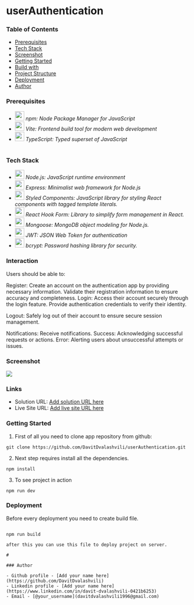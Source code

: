 # userAuthentication

### Table of Contents

- [Prerequisites](#Prerequisites)
- [Tech Stack](#Tech-Stack)
- [Screenshot](#Screenshot)
- [Getting Started](#Getting-Started)
- [Build with](#Build-With)
- [Project Structure](#Project-Structure)
- [Deployment](#Deployment)
- [Author](#Author)

### Prerequisites

- <img src="readme/npm.png" width="25" style="top: 8px" /> _npm: Node Package Manager for JavaScript_
- <img src="readme/vite.jpg" width="25" style="top: 8px" /> _Vite: Frontend build tool for modern web development_
- <img src="readme/typescript.png" width="25" style="top: 8px" /> _TypeScript: Typed superset of JavaScript_

#

### Tech Stack

- <img src="readme/nodejs.png" width="25" style="top: 8px" /> _Node.js: JavaScript runtime environment_
- <img src="readme/expressjs.png" width="25" style="top: 8px" /> _Express: Minimalist web framework for Node.js_
- <img src="readme/styled-components.png" width="25" style="top: 8px" /> _Styled Components: JavaScript library for styling React components with tagged template literals._
- <img src="readme/react-hook-form.png" width="25" style="top: 8px" /> _React Hook Form: Library to simplify form management in React._
- <img src="readme/mongoose.png" width="25" style="top: 8px" /> _Mongoose: MongoDB object modeling for Node.js._
- <img src="readme/jwt.png" width="25" style="top: 8px" /> _JWT: JSON Web Token for authentication_
- <img src="readme/bcrypt.png" width="25" style="top: 8px" /> _bcrypt: Password hashing library for security._

### Interaction

Users should be able to:

Register:
Create an account on the authentication app by providing necessary information.
Validate their registration information to ensure accuracy and completeness.
Login:
Access their account securely through the login feature.
Provide authentication credentials to verify their identity.

Logout:
Safely log out of their account to ensure secure session management.

Notifications:
Receive notifications.
Success: Acknowledging successful requests or actions.
Error: Alerting users about unsuccessful attempts or issues.

### Screenshot

![](./public/preview.png)

### Links

- Solution URL: [Add solution URL here](https://github.com/DavitDvalashvili/userAuthentication)
- Live Site URL: [Add live site URL here](https://user-authentication-front.vercel.app)

### Getting Started

1. First of all you need to clone app repository from github:

```
git clone https://github.com/DavitDvalashvili/userAuthentication.git
```

2. Next step requires install all the dependencies.

```
npm install
```

3. To see project in action

```
npm run dev
```

### Deployment

Before every deployment you need to create build file.

```

npm run build

after this you can use this file to deploy project on server.

#

### Author

- Github profile - [Add your name here](https://github.com/DavitDvalashvili)
- Linkedin profile - [Add your name here](https://www.linkedin.com/in/davit-dvalashvili-0421b6253)
- Email - [@your_username](davitdvalashvili1996@gmail.com)
```
